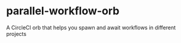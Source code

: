 # parallel-workflow-orb
A CircleCI orb that helps you spawn and await workflows in different projects

